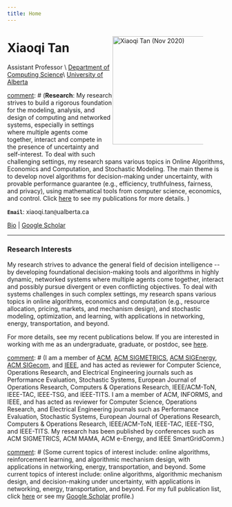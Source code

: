 ```yaml
---
title: Home
---
```



<img alt="Xiaoqi Tan (Nov 2020)" src="/img/xiaoqi_uoft_beam.jpg" style="max-width:210px; min-width:210px; float:right; margin: 15px 50px 15px 1px" width="250"/>


# Xiaoqi Tan


Assistant Professor \\
[Department of Computing Science](https://www.ualberta.ca/computing-science/index.html)\\
[University of Alberta](https://www.ualberta.ca/index.html)

[comment]: # (**Research**: My research strives to build a rigorous foundation for the modeling, analysis, and design of computing and networked systems, especially in settings where multiple agents come together, interact and compete in the presence of uncertainty and self-interest. To deal with such challenging settings, my research spans various topics in Online Algorithms, Economics and Computation, and Stochastic Modeling. The main theme is to develop novel algorithms for decision-making under uncertainty, with provable performance guarantee (e.g., efficiency, truthfulness, fairness, and privacy), using mathematical tools from computer science, economics, and control. Click [here](/publications_year) to see my publications for more details. )


**`Email`**: xiaoqi.tan`@`ualberta.ca


[Bio](/bio) | [Google Scholar](https://scholar.google.com/citations?user=drR_WcAAAAAJ&hl=en&sortby=pubdate)

---

### Research Interests

My research strives to advance the general field of decision intelligence -- by developing foundational decision-making tools and algorithms in highly dynamic, networked systems where multiple agents come together, interact and possibly pursue divergent or even conflicting objectives. To deal with systems challenges in such complex settings, my research spans various topics in online algorithms, economics and computation (e.g., resource allocation, pricing, markets, and mechanism design), and stochastic modeling, optimization, and learning,  with applications in networking, energy, transportation, and beyond. 

For more details, see my recent publications below. If you are interested in working with me as an undergraduate, graduate, or postdoc, see [here](/join).

[comment]: # (My research strives to advance the general field of decision intelligence -- by developing foundational decision-making tools and algorithms in highly dynamic, networked systems where multiple agents come together, interact and possibly pursue divergent or even conflicting objectives.  To deal with systems challenges in such complex settings, my research features the design of new algorithms and markets with provable performance guarantees, using mathematical tools from computer science and economics. Some current topics of interest include: <span style="color:#007C41">online algorithms; algorithmic mechanism design; stochastic modeling and control; market design in smart grid, urban mobility, and cloud computing systems</span>. For more details, see my recent publications below.  )

[comment]: # (I am a member of [ACM](/), [ACM SIGMETRICS](/), [ACM SIGEnergy](/), [ACM SIGecom](/), and [IEEE](/), and has acted as reviewer for Computer Science, Operations Research, and Electrical Engineering journals such as Performance Evaluation, Stochastic Systems,  European Journal of Operations Research, Computers & Operations Research,  IEEE/ACM-ToN, IEEE-TAC, IEEE-TSG, and IEEE-TITS. I am a member of ACM, INFORMS, and IEEE, and has acted as reviewer for Computer Science, Operations Research, and Electrical Engineering journals such as Performance Evaluation, Stochastic Systems,  European Journal of Operations Research, Computers & Operations Research,  IEEE/ACM-ToN, IEEE-TAC, IEEE-TSG, and IEEE-TITS. My research has been published by conferences such as ACM SIGMETRICS, ACM MAMA, ACM e-Energy, and IEEE SmartGridComm.)

[comment]: # (Some current topics of interest include: online algorithms, reinforcement learning, and algorithmic mechanism design, with applications in networking, energy, transportation, and beyond. Some current topics of interest include: online algorithms, algorithmic mechanism design, and decision-making under uncertainty, with applications in networking, energy, transportation, and beyond. For my  full publication list,  click [here](/publications_year) or see my [Google Scholar](https://scholar.google.com/citations?hl=en&user=OIDN4i8AAAAJ&view_op=list_works&sortby=pubdate) profile.)


<ul class=circle>
        <script>
            var i;
            for (i = 0; i < papers_full.length; i++) {
            if (papers_full[i].highlight.search("yes") >= 0) {
                document.write("<li class=paper>");
                printPaper(papers_full[i], "O");
                document.write("</li>");
            }
        }
        </script>
</ul>
